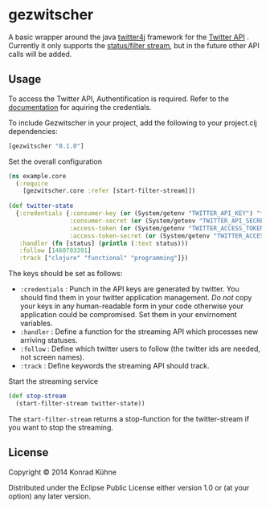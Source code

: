 # gezwitscher

A basic wrapper around the java [twitter4j](http://twitter4j.org/en/index.html) framework for the [Twitter API](https://dev.twitter.com/docs) . Currently it only supports the [status/filter stream](https://dev.twitter.com/docs/api/1.1/post/statuses/filter), but in the future other API calls will be added.

## Usage

To access the Twitter API, Authentification is required. Refer to the [documentation](https://dev.twitter.com/docs/auth/using-oauth) for aquiring the credentials.

To include Gezwitscher in your project, add the following to your project.clj dependencies:

```clojure
[gezwitscher "0.1.0"]
```

Set the overall configuration

```clojure
(ns example.core
  (:require 
    [gezwitscher.core :refer [start-filter-stream]]) 
    
(def twitter-state 
  {:credentials {:consumer-key (or (System/getenv "TWITTER_API_KEY") "****")
                 :consumer-secret (or (System/getenv "TWITTER_API_SECRET") "****")
                 :access-token (or (System/getenv "TWITTER_ACCESS_TOKEN") "****")
                 :access-token-secret (or (System/getenv "TWITTER_ACCESS_TOKEN_SECRET") "****")}
   :handler (fn [status] (println (:text status)))
   :follow [1460703391]
   :track ["clojure" "functional" "programming"]})
```

The keys should be set as follows:
* `:credentials` : Punch in the API keys are generated by twitter. You should find them in your twitter application management. *Do not* copy your keys in any human-readable form in your code otherwise your application could be compromised. Set them in your envirnoment variables.
* `:handler` : Define a function for the streaming API which processes new arriving statuses.
* `:follow` : Define which twitter users to follow (the twitter ids are needed, not screen names).
* `:track` : Define keywords the streaming API should track.

Start the streaming service
```clojure
(def stop-stream 
  (start-filter-stream twitter-state))
```

The `start-filter-stream` returns a stop-function for the twitter-stream if you want to stop the streaming.

## License

Copyright © 2014 Konrad Kühne

Distributed under the Eclipse Public License either version 1.0 or (at
your option) any later version.

